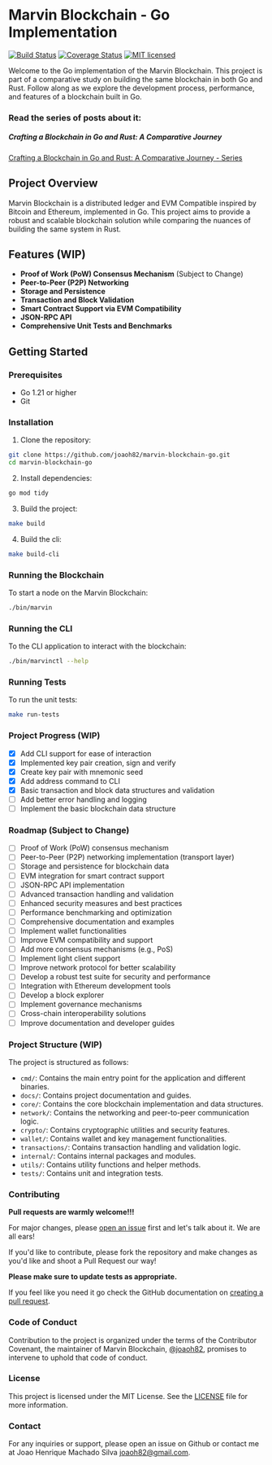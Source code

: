 # Marvin Blockchain - Go Implementation

[![Build Status](https://github.com/joaoh82/marvin-blockchain-go/workflows/Go/badge.svg)](https://github.com/joaoh82/marvin-blockchain-go/actions)
[![Coverage Status](https://coveralls.io/repos/github/joaoh82/marvin-blockchain-go/badge.svg?branch=main)](https://coveralls.io/github/joaoh82/marvin-blockchain-go?branch=main)
[![MIT licensed](https://img.shields.io/badge/license-MIT-blue.svg)](./LICENSE)

Welcome to the Go implementation of the Marvin Blockchain. This project is part of a comparative study on building the same blockchain in both Go and Rust. Follow along as we explore the development process, performance, and features of a blockchain built in Go.

### Read the series of posts about it:
##### Crafting a Blockchain in Go and Rust: A Comparative Journey
[Crafting a Blockchain in Go and Rust: A Comparative Journey - Series](https://hashblog.thepolyglotprogrammer.com/series/crafting-a-blockchain-in-go-and-rust-a-comparative-journey)

## Project Overview

Marvin Blockchain is a distributed ledger and EVM Compatible inspired by Bitcoin and Ethereum, implemented in Go. This project aims to provide a robust and scalable blockchain solution while comparing the nuances of building the same system in Rust.

## Features (WIP)

- **Proof of Work (PoW) Consensus Mechanism** (Subject to Change)
- **Peer-to-Peer (P2P) Networking**
- **Storage and Persistence**
- **Transaction and Block Validation**
- **Smart Contract Support via EVM Compatibility**
- **JSON-RPC API**
- **Comprehensive Unit Tests and Benchmarks**

## Getting Started

### Prerequisites

- Go 1.21 or higher
- Git

### Installation

1. Clone the repository:
```sh
git clone https://github.com/joaoh82/marvin-blockchain-go.git
cd marvin-blockchain-go
```

2. Install dependencies:
```sh
go mod tidy
```

3. Build the project:
```sh
make build
```

4. Build the cli:
```sh
make build-cli
```

### Running the Blockchain
To start a node on the Marvin Blockchain:
```sh
./bin/marvin
```

### Running the CLI
To the CLI application to interact with the blockchain:
```sh
./bin/marvinctl --help
```

### Running Tests
To run the unit tests:
```sh
make run-tests
```

### Project Progress (WIP)
- [x] Add CLI support for ease of interaction
- [x] Implemented key pair creation, sign and verify
- [x] Create key pair with mnemonic seed
- [x] Add address command to CLI
- [x] Basic transaction and block data structures and validation
- [ ] Add better error handling and logging
- [ ] Implement the basic blockchain data structure

### Roadmap (Subject to Change)
- [ ] Proof of Work (PoW) consensus mechanism
- [ ] Peer-to-Peer (P2P) networking implementation (transport layer)
- [ ] Storage and persistence for blockchain data
- [ ] EVM integration for smart contract support
- [ ] JSON-RPC API implementation
- [ ] Advanced transaction handling and validation
- [ ] Enhanced security measures and best practices
- [ ] Performance benchmarking and optimization
- [ ] Comprehensive documentation and examples
- [ ] Implement wallet functionalities
- [ ] Improve EVM compatibility and support
- [ ] Add more consensus mechanisms (e.g., PoS)
- [ ] Implement light client support
- [ ] Improve network protocol for better scalability
- [ ] Develop a robust test suite for security and performance
- [ ] Integration with Ethereum development tools
- [ ] Develop a block explorer
- [ ] Implement governance mechanisms
- [ ] Cross-chain interoperability solutions
- [ ] Improve documentation and developer guides

### Project Structure (WIP)
The project is structured as follows:
- `cmd/`: Contains the main entry point for the application and different binaries.
- `docs/`: Contains project documentation and guides.
- `core/`: Contains the core blockchain implementation and data structures.
- `network/`: Contains the networking and peer-to-peer communication logic.
- `crypto/`: Contains cryptographic utilities and security features.
- `wallet/`: Contains wallet and key management functionalities.
- `transactions/`: Contains transaction handling and validation logic.
- `internal/`: Contains internal packages and modules.
- `utils/`: Contains utility functions and helper methods.
- `tests/`: Contains unit and integration tests.

### Contributing
**Pull requests are warmly welcome!!!**

For major changes, please [open an issue](https://github.com/joaoh82/marvin-blockchain-go/issues/new) first and let's talk about it. We are all ears!

If you'd like to contribute, please fork the repository and make changes as you'd like and shoot a Pull Request our way!

**Please make sure to update tests as appropriate.**

If you feel like you need it go check the GitHub documentation on [creating a pull request](https://help.github.com/en/github/collaborating-with-issues-and-pull-requests/creating-a-pull-request).

### Code of Conduct

Contribution to the project is organized under the terms of the
Contributor Covenant, the maintainer of Marvin Blockchain, [@joaoh82](https://github.com/joaoh82), promises to
intervene to uphold that code of conduct.

### License
This project is licensed under the MIT License. See the [LICENSE](LICENSE) file for more information.

### Contact
For any inquiries or support, please open an issue on Github or contact me at Joao Henrique Machado Silva <joaoh82@gmail.com>.
